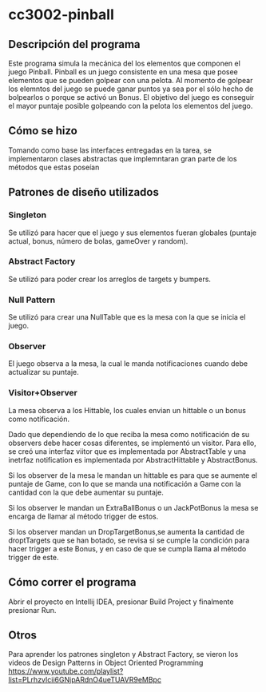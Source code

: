 # cc3002-pinball
## Descripción del programa

Este programa simula la mecánica del los elementos que componen el juego Pinball.
Pinball es un juego consistente en una mesa que posee elementos que se pueden golpear con una pelota.
Al momento de golpear los elemntos del juego se puede ganar puntos ya sea por el sólo hecho de bolpearlos o porque se activó un Bonus.
El objetivo del juego es conseguir el mayor puntaje posible golpeando con la pelota los elementos del juego. 

## Cómo se hizo

Tomando como base las interfaces entregadas en la tarea, se implementaron clases abstractas que implemntaran gran parte
de los métodos que estas poseían

## Patrones de diseño utilizados

### Singleton
Se utilizó para hacer que el juego y sus elementos fueran globales (puntaje actual, bonus, número de bolas, gameOver y random).
### Abstract Factory
Se utilizó para poder crear los arreglos de targets y bumpers.
### Null Pattern
Se utilizó para crear una NullTable que es la mesa con la que se inicia el juego.
### Observer
El juego observa a la mesa, la cual le manda notificaciones cuando debe actualizar su puntaje.
### Visitor+Observer
La mesa observa a los Hittable, los cuales envian un hittable o un bonus como notificación. 

Dado que dependiendo de lo que reciba la mesa como notificación de su observers debe hacer cosas diferentes,
se implementó un visitor. Para ello, se creó una interfaz viitor que es implementada por AbstractTable y una inetrfaz
notification es implementada por AbstractHittable y AbstractBonus.

Si los observer de la mesa le mandan un hittable es para que se aumente el puntaje de Game, 
con lo que se manda una notificación a Game con la cantidad con la que debe aumentar su puntaje. 

Si los observer le mandan un ExtraBallBonus o un JackPotBonus la mesa  se encarga de llamar al método trigger de estos. 

Si los observer mandan un DropTargetBonus,se aumenta la cantidad de droptTargets que se han botado, se revisa si se cumple la condición para 
hacer trigger a este Bonus, y en caso de que se cumpla llama al método trigger de este.

## Cómo correr el programa

Abrir el proyecto en Intellij IDEA, presionar Build Project y finalmente presionar Run.

## Otros

Para aprender los patrones singleton y Abstract Factory, se vieron los videos de Design Patterns in Object Oriented Programming
https://www.youtube.com/playlist?list=PLrhzvIcii6GNjpARdnO4ueTUAVR9eMBpc
